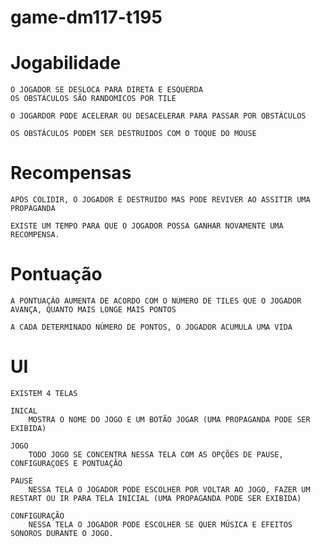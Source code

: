 # game-dm117-t195

# Jogabilidade
	O JOGADOR SE DESLOCA PARA DIRETA E ESQUERDA
	OS OBSTÁCULOS SÃO RANDOMICOS POR TILE
	
	O JOGARDOR PODE ACELERAR OU DESACELERAR PARA PASSAR POR OBSTÁCULOS
	
	OS OBSTÁCULOS PODEM SER DESTRUIDOS COM O TOQUE DO MOUSE
	

# Recompensas
	APÓS COLIDIR, O JOGADOR É DESTRUIDO MAS PODE REVIVER AO ASSITIR UMA PROPAGANDA
	
	EXISTE UM TEMPO PARA QUE O JOGADOR POSSA GANHAR NOVAMENTE UMA RECOMPENSA.

# Pontuação
	A PONTUAÇÃO AUMENTA DE ACORDO COM O NÚMERO DE TILES QUE O JOGADOR AVANÇA, QUANTO MAIS LONGE MAIS PONTOS
	
	A CADA DETERMINADO NÚMERO DE PONTOS, O JOGADOR ACUMULA UMA VIDA
	
# UI
	EXISTEM 4 TELAS
	
	INICAL
		MOSTRA O NOME DO JOGO E UM BOTÃO JOGAR (UMA PROPAGANDA PODE SER EXIBIDA)
		
	JOGO
		TODO JOGO SE CONCENTRA NESSA TELA COM AS OPÇÕES DE PAUSE, CONFIGURAÇOES E PONTUAÇÃO
		
	PAUSE
		NESSA TELA O JOGADOR PODE ESCOLHER POR VOLTAR AO JOGO, FAZER UM RESTART OU IR PARA TELA INICIAL (UMA PROPAGANDA PODE SER EXIBIDA)
		
	CONFIGURAÇÃO
		NESSA TELA O JOGADOR PODE ESCOLHER SE QUER MÚSICA E EFEITOS SONOROS DURANTE O JOGO.
